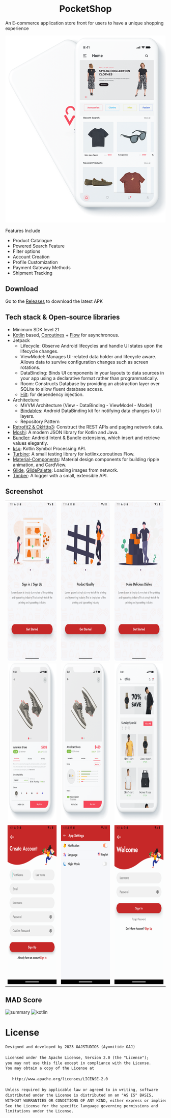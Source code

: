 <h1 align="center"> PocketShop </h1>

An E-commerce application store front for users to have a unique shopping experience

<P align="center">
  <img src="/app/screenshot/pocketshop_home.png"/>
</p>


Features Include

* Product Catalogue
* Powered Search Feature
* Filter options
* Account Creation
* Profile Customization
* Payment Gateway Methods
* Shipment Tracking 

## Download
Go to the [Releases](https://github.com/AYOMITIDE-OAJ/pocketshop/releases) to download the latest APK

## Tech stack & Open-source libraries
- Minimum SDK level 21
- [Kotlin](https://kotlinlang.org/) based, [Coroutines](https://github.com/Kotlin/kotlinx.coroutines) + [Flow](https://kotlin.github.io/kotlinx.coroutines/kotlinx-coroutines-core/kotlinx.coroutines.flow/) for asynchronous.
- Jetpack
  - Lifecycle: Observe Android lifecycles and handle UI states upon the lifecycle changes.
  - ViewModel: Manages UI-related data holder and lifecycle aware. Allows data to survive configuration changes such as screen rotations.
  - DataBinding: Binds UI components in your layouts to data sources in your app using a declarative format rather than programmatically.
  - Room: Constructs Database by providing an abstraction layer over SQLite to allow fluent database access.
  - [Hilt](https://dagger.dev/hilt/): for dependency injection.
- Architecture
  - MVVM Architecture (View - DataBinding - ViewModel - Model)
  - [Bindables](https://github.com/skydoves/bindables): Android DataBinding kit for notifying data changes to UI layers.
  - Repository Pattern
- [Retrofit2 & OkHttp3](https://github.com/square/retrofit): Construct the REST APIs and paging network data.
- [Moshi](https://github.com/square/moshi/): A modern JSON library for Kotlin and Java.
- [Bundler](https://github.com/skydoves/bundler): Android Intent & Bundle extensions, which insert and retrieve values elegantly.
- [ksp](https://github.com/google/ksp): Kotlin Symbol Processing API.
- [Turbine](https://github.com/cashapp/turbine): A small testing library for kotlinx.coroutines Flow.
- [Material-Components](https://github.com/material-components/material-components-android): Material design components for building ripple animation, and CardView.
- [Glide](https://github.com/bumptech/glide), [GlidePalette](https://github.com/florent37/GlidePalette): Loading images from network.
- [Timber](https://github.com/JakeWharton/timber): A logger with a small, extensible API.

## Screenshot

<table>
  <tr>
    <td>
      <img src="https://github.com/AYOMITIDE-OAJ/pocketshop/blob/main/app/screenshot/Screenshot_20230321_143228.png" width="250" height="500"/>  
    </td>
    <td>
      <img src="https://github.com/AYOMITIDE-OAJ/pocketshop/blob/main/app/screenshot/Screenshot_20230321_143316.png" width="250" height="500"/>  
    </td>
    <td>
      <img src="https://github.com/AYOMITIDE-OAJ/pocketshop/blob/main/app/screenshot/Screenshot_20230321_143335.png" width="250" height="500"/>  
    </td>
  </tr>
  <tr>
    <td>
      <img src="https://github.com/AYOMITIDE-OAJ/pocketshop/blob/main/app/screenshot/7.png" width="250" height="500"/>  
    </td>
     <td>
      <img src="https://github.com/AYOMITIDE-OAJ/pocketshop/blob/main/app/screenshot/8.png" width="250" height="500"/>  
    </td>
    <td>
      <img src="https://github.com/AYOMITIDE-OAJ/pocketshop/blob/main/app/screenshot/9.png" width="250" height="500"/>  
     </td> 
   </tr>
   <tr>
     <td>
      <img src="https://github.com/AYOMITIDE-OAJ/pocketshop/blob/main/app/screenshot/Screenshot_1679413151.png" width="250" height="500"/>
    </td>
    <td>
      <img src="https://github.com/AYOMITIDE-OAJ/pocketshop/blob/main/app/screenshot/Screenshot_1679413162.png" width="250" height="500"/>  
     </td> 
      <td>
      <img src="https://github.com/AYOMITIDE-OAJ/pocketshop/blob/main/app/screenshot/Screenshot_1679413199.png" width="250" height="500"/>  
     </td> 
   </tr>
  
</table>

## MAD Score
![summary](https://user-images.githubusercontent.com/24237865/102366914-84f6b000-3ffc-11eb-8d49-b20694239782.png)
![kotlin](https://user-images.githubusercontent.com/24237865/102366932-8a53fa80-3ffc-11eb-8131-fd6745a6f079.png)

# License
```xml
Designed and developed by 2023 OAJSTUDIOS (Ayomitide OAJ)

Licensed under the Apache License, Version 2.0 (the "License");
you may not use this file except in compliance with the License.
You may obtain a copy of the License at

   http://www.apache.org/licenses/LICENSE-2.0

Unless required by applicable law or agreed to in writing, software
distributed under the License is distributed on an "AS IS" BASIS,
WITHOUT WARRANTIES OR CONDITIONS OF ANY KIND, either express or implied.
See the License for the specific language governing permissions and
limitations under the License.




